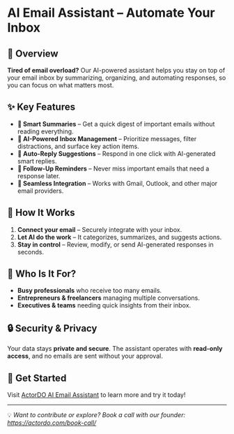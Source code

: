 # AI Email Assistant – Automate Your Inbox

## 📌 Overview
**Tired of email overload?** Our AI-powered assistant helps you stay on top of your email inbox by summarizing, organizing, and automating responses, so you can focus on what matters most.

## ✨ Key Features
- **📨 Smart Summaries** – Get a quick digest of important emails without reading everything.
- **📅 AI-Powered Inbox Management** – Prioritize messages, filter distractions, and surface key action items.
- **🤖 Auto-Reply Suggestions** – Respond in one click with AI-generated smart replies.
- **📌 Follow-Up Reminders** – Never miss important emails that need a response later.
- **🔗 Seamless Integration** – Works with Gmail, Outlook, and other major email providers.

## 🚀 How It Works
1. **Connect your email** – Securely integrate with your inbox.
2. **Let AI do the work** – It categorizes, summarizes, and suggests actions.
3. **Stay in control** – Review, modify, or send AI-generated responses in seconds.

## 🎯 Who Is It For?
- **Busy professionals** who receive too many emails.
- **Entrepreneurs & freelancers** managing multiple conversations.
- **Executives & teams** needing quick insights from their inbox.

## 🔒 Security & Privacy
Your data stays **private and secure**. The assistant operates with **read-only access**, and no emails are sent without your approval.

## 📌 Get Started
Visit [ActorDO AI Email Assistant](https://actordo.com/ai-email-assistant/) to learn more and try it today!

---
💡 *Want to contribute or explore? Book a call with our founder: https://actordo.com/book-call/*
